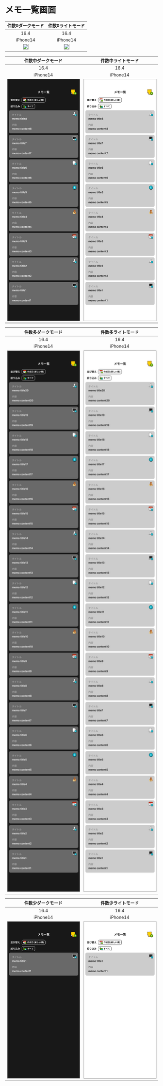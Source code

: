 # メモ一覧画面

|件数0ダークモード|件数0ライトモード|
|:---:|:---:|
|16.4|16.4|
|iPhone14|iPhone14|
|<img src='../ReferenceImages_64/メモ一覧画面/testMemoListViewController_件数0_ダークモード_iPhone_16_4_390x844@3x.png' width='390' style='border: 1px solid #999' />|<img src='../ReferenceImages_64/メモ一覧画面/testMemoListViewController_件数0_ライトモード_iPhone_16_4_390x844@3x.png' width='390' style='border: 1px solid #999' />|

|件数中ダークモード|件数中ライトモード|
|:---:|:---:|
|16.4|16.4|
|iPhone14|iPhone14|
|<img src='../ReferenceImages_64/メモ一覧画面/testMemoListViewController_件数中_ダークモード_iPhone_16_4_390x844@3x.png' width='390' style='border: 1px solid #999' />|<img src='../ReferenceImages_64/メモ一覧画面/testMemoListViewController_件数中_ライトモード_iPhone_16_4_390x844@3x.png' width='390' style='border: 1px solid #999' />|

|件数多ダークモード|件数多ライトモード|
|:---:|:---:|
|16.4|16.4|
|iPhone14|iPhone14|
|<img src='../ReferenceImages_64/メモ一覧画面/testMemoListViewController_件数多_ダークモード_iPhone_16_4_390x844@3x.png' width='390' style='border: 1px solid #999' />|<img src='../ReferenceImages_64/メモ一覧画面/testMemoListViewController_件数多_ライトモード_iPhone_16_4_390x844@3x.png' width='390' style='border: 1px solid #999' />|

|件数少ダークモード|件数少ライトモード|
|:---:|:---:|
|16.4|16.4|
|iPhone14|iPhone14|
|<img src='../ReferenceImages_64/メモ一覧画面/testMemoListViewController_件数少_ダークモード_iPhone_16_4_390x844@3x.png' width='390' style='border: 1px solid #999' />|<img src='../ReferenceImages_64/メモ一覧画面/testMemoListViewController_件数少_ライトモード_iPhone_16_4_390x844@3x.png' width='390' style='border: 1px solid #999' />|

